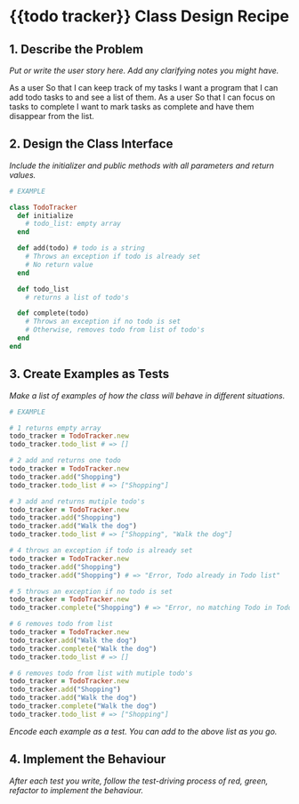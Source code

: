 # {{todo tracker}} Class Design Recipe

## 1. Describe the Problem

_Put or write the user story here. Add any clarifying notes you might have._

As a user
So that I can keep track of my tasks
I want a program that I can add todo tasks to and see a list of them.
As a user
So that I can focus on tasks to complete
I want to mark tasks as complete and have them disappear from the list.

## 2. Design the Class Interface

_Include the initializer and public methods with all parameters and return values._

```ruby
# EXAMPLE

class TodoTracker
  def initialize
    # todo_list: empty array 
  end

  def add(todo) # todo is a string
    # Throws an exception if todo is already set
    # No return value
  end

  def todo_list
    # returns a list of todo's 

  def complete(todo)
    # Throws an exception if no todo is set
    # Otherwise, removes todo from list of todo's 
  end
end
```

## 3. Create Examples as Tests

_Make a list of examples of how the class will behave in different situations._

```ruby
# EXAMPLE

# 1 returns empty array
todo_tracker = TodoTracker.new
todo_tracker.todo_list # => []

# 2 add and returns one todo
todo_tracker = TodoTracker.new
todo_tracker.add("Shopping")
todo_tracker.todo_list # => ["Shopping"]

# 3 add and returns mutiple todo's
todo_tracker = TodoTracker.new
todo_tracker.add("Shopping")
todo_tracker.add("Walk the dog")
todo_tracker.todo_list # => ["Shopping", "Walk the dog"]

# 4 throws an exception if todo is already set
todo_tracker = TodoTracker.new
todo_tracker.add("Shopping")
todo_tracker.add("Shopping") # => "Error, Todo already in Todo list"

# 5 throws an exception if no todo is set
todo_tracker = TodoTracker.new
todo_tracker.complete("Shopping") # => "Error, no matching Todo in Todo list"

# 6 removes todo from list
todo_tracker = TodoTracker.new
todo_tracker.add("Walk the dog")
todo_tracker.complete("Walk the dog")
todo_tracker.todo_list # => []

# 6 removes todo from list with mutiple todo's
todo_tracker = TodoTracker.new
todo_tracker.add("Shopping")
todo_tracker.add("Walk the dog")
todo_tracker.complete("Walk the dog")
todo_tracker.todo_list # => ["Shopping"]

```

_Encode each example as a test. You can add to the above list as you go._

## 4. Implement the Behaviour

_After each test you write, follow the test-driving process of red, green, refactor to implement the behaviour._

